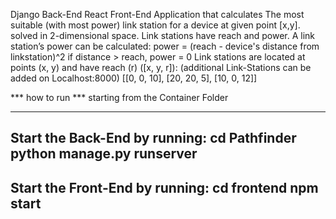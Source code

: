 Django Back-End React Front-End Application that calculates
The most suitable (with most power) link station for a device at given
point [x,y].
solved in 2-dimensional space. Link stations have reach and power.
A link station’s power can be calculated:
power = (reach - device's distance from linkstation)^2
if distance > reach, power = 0
Link stations​ are located at points (x, y) and have reach (r) ([x, y, r]): (additional Link-Stations can be added on Localhost:8000)
[[0, 0, 10],
[20, 20, 5],
[10, 0, 12]]

*** how to run ***
starting from the Container Folder

---------------------------------
Start the Back-End by running:
cd Pathfinder
python manage.py runserver
---------------------------
Start the Front-End by running:
cd frontend
npm start
--------------------------------
